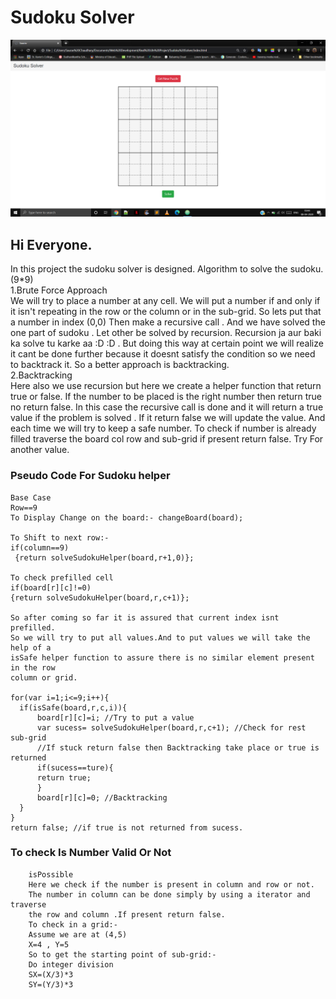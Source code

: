 # Sudoku Solver
![](sudoku.png)
## Hi Everyone.
In this project the sudoku solver is designed.
Algorithm to solve the sudoku. (9*9)<br/>
1.Brute Force Approach<br/>
We will try to place a number at any cell. We will put a number if and only if
it isn't repeating in the row or the column or in the sub-grid. So lets put that a number in index (0,0)
Then make a recursive call . And we have solved the one part of sudoku . Let other be solved by recursion.
Recursion ja aur baki ka solve tu karke aa :D :D .
But doing this way at certain point we will realize it cant be done further because it doesnt satisfy the
condition so we need to backtrack it. So a better approach is backtracking.<br/>
2.Backtracking<br/>
Here also we use recursion but here we create a helper function that return true or false. If the number to
be placed is the right number then return true no return false. In this case the recursive call is done and
it will return a true value if the problem is solved . If it return false we will update the value. And
each time we will try to keep a safe number.
To check if number is already filled traverse the board col row and sub-grid if present return false.
Try For another value.<br/>

### Pseudo Code For Sudoku helper

    Base Case
    Row==9
    To Display Change on the board:- changeBoard(board);

    To Shift to next row:-
    if(column==9)
     {return solveSudokuHelper(board,r+1,0)};

    To check prefilled cell
    if(board[r][c]!=0)
    {return solveSudokuHelper(board,r,c+1)};

    So after coming so far it is assured that current index isnt prefilled.
    So we will try to put all values.And to put values we will take the help of a
    isSafe helper function to assure there is no similar element present in the row
    column or grid.

    for(var i=1;i<=9;i++){
      if(isSafe(board,r,c,i)){
          board[r][c]=i; //Try to put a value
          var sucess= solveSudokuHelper(board,r,c+1); //Check for rest sub-grid
          //If stuck return false then Backtracking take place or true is returned
          if(sucess==ture){
          return true;
          }
          board[r][c]=0; //Backtracking
      }
    }
    return false; //if true is not returned from sucess.

### To check Is Number Valid Or Not
        
        isPossible
        Here we check if the number is present in column and row or not.
        The number in column can be done simply by using a iterator and traverse 
        the row and column .If present return false.
        To check in a grid:-
        Assume we are at (4,5)
        X=4 , Y=5
        So to get the starting point of sub-grid:-
        Do integer division
        SX=(X/3)*3
        SY=(Y/3)*3

